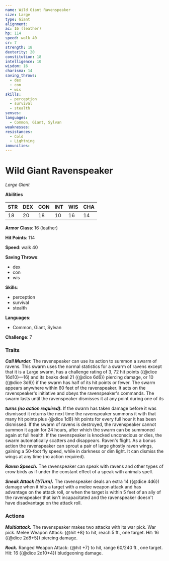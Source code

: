 ```yaml
---
name: Wild Giant Ravenspeaker
size: Large
type: Giant
alignment: 
ac: 16 (leather)
hp: 114
speed: walk 40
cr: 7
strength: 18
dexterity: 20
constitution: 18
intelligence: 10
wisdom: 16
charisma: 14
saving_throws:
  - dex
  - con
  - wis
skills:
  - perception
  - survival
  - stealth
senses: 
languages:
  - Common, Giant, Sylvan
weaknesses:
resistances:
  - Cold
  - Lightning
immunities:
---
```


# Wild Giant Ravenspeaker

*Large Giant*

**Abilities**

| STR | DEX | CON | INT | WIS | CHA |
| --- | --- | --- | --- | --- | --- |
| 18 | 20 | 18 | 10 | 16 | 14 |

**Armor Class**: 16 (leather)

**Hit Points**: 114

**Speed**: walk 40

**Saving Throws**:
  - dex
  - con
  - wis

**Skills**:
  - perception
  - survival
  - stealth

**Languages**:
  - Common, Giant, Sylvan

**Challenge**: 7

### Traits
***Call Murder.*** The ravenspeaker can use its action to summon a swarm of ravens. This swarm uses the normal statistics for a swarm of ravens except that it is a Large swarm, has a challenge rating of 3, 72 hit points ({@dice 16d10}—16) and its beaks deal 21 ({@dice 6d6}) piercing damage, or 10 ({@dice 3d6}) if the swarm has half of its hit points or fewer. The swarm appears anywhere within 60 feet of the ravenspeaker. It acts on the ravenspeaker's initiative and obeys the ravenspeaker's commands. The swarm lasts until the ravenspeaker dismisses it at any point during one of its

***turns (no action required).*** If the swarm has taken damage before it was dismissed it returns the next time the ravenspeaker summons it with that many hit points plus {@dice 1d8} hit points for every full hour it has been dismissed. If the swarm of ravens is destroyed, the ravenspeaker cannot summon it again for 24 hours, after which the swarm can be summoned again at full health. If the ravenspeaker is knocked unconscious or dies, the swarm automatically scatters and disappears. Raven's flight. As a bonus action the ravenspeaker can sprout a pair of large ghostly raven wings, gaining a 50-foot fly speed, while in darkness or dim light. It can dismiss the wings at any time (no action required).

***Raven Speech.*** The ravenspeaker can speak with ravens and other types of crow birds as if under the constant effect of a speak with animals spell.

***Sneak Attack (1/Turn).*** The ravenspeaker deals an extra 14 ({@dice 4d6}) damage when it hits a target with a melee weapon attack and has advantage on the attack roll, or when the target is within 5 feet of an ally of the ravenspeaker that isn't incapacitated and the ravenspeaker doesn't have disadvantage on the attack roll.

### Actions
***Multiattack.*** The ravenspeaker makes two attacks with its war pick. War pick. Melee Weapon Attack: {@hit +8} to hit, reach 5 ft., one target. Hit: 16 ({@dice 2d8+5}) piercing damage.

***Rock.*** Ranged Weapon Attack: {@hit +7} to hit, range 60/240 ft., one target. Hit: 16 ({@dice 2d10+4}) bludgeoning damage.

